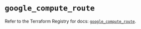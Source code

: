 # `google_compute_route`

Refer to the Terraform Registry for docs: [`google_compute_route`](https://registry.terraform.io/providers/hashicorp/google/5.19.0/docs/resources/compute_route).
